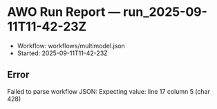 # AWO Run Report — run_2025-09-11T11-42-23Z

- Workflow: workflows/multimodel.json
- Started: 2025-09-11T11-42-23Z

## Error

Failed to parse workflow JSON: Expecting value: line 17 column 5 (char 428)
